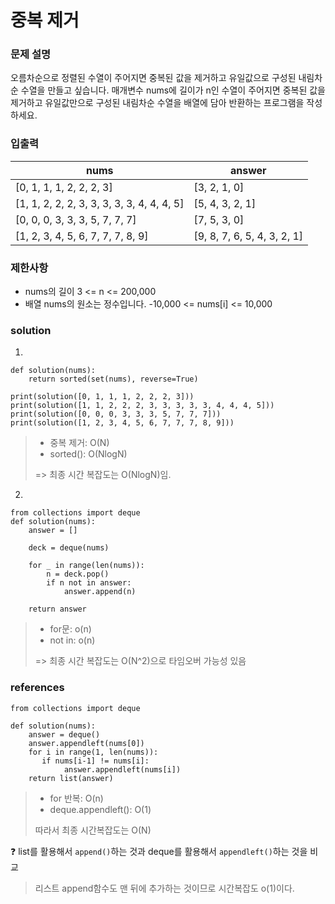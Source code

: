 # 중복 제거 

### 문제 설명
오름차순으로 정렬된 수열이 주어지면 중복된 값을 제거하고 유일값으로 구성된 내림차순 수열을 만들고 싶습니다.
매개변수 nums에 길이가 n인 수열이 주어지면 중복된 값을 제거하고 유일값만으로 구성된 내림차순 수열을 배열에 담아 반환하는 프로그램을 작성하세요.

### 입출력 
|nums| answer|
|---|---|
|[0, 1, 1, 1, 2, 2, 2, 3]| [3, 2, 1, 0]|
|[1, 1, 2, 2, 2, 3, 3, 3, 3, 3, 4, 4, 4, 5] |[5, 4, 3, 2, 1]|
|[0, 0, 0, 3, 3, 3, 5, 7, 7, 7]| [7, 5, 3, 0]|
|[1, 2, 3, 4, 5, 6, 7, 7, 7, 8, 9] |[9, 8, 7, 6, 5, 4, 3, 2, 1]|

### 제한사항 
* nums의 길이 3 <= n <= 200,000
* 배열 nums의 원소는 정수입니다. -10,000 <= nums[i] <= 10,000

### solution 
1)
```
def solution(nums):
    return sorted(set(nums), reverse=True)
   
print(solution([0, 1, 1, 1, 2, 2, 2, 3]))
print(solution([1, 1, 2, 2, 2, 3, 3, 3, 3, 3, 4, 4, 4, 5]))
print(solution([0, 0, 0, 3, 3, 3, 5, 7, 7, 7]))
print(solution([1, 2, 3, 4, 5, 6, 7, 7, 7, 8, 9]))
```
> * 중복 제거: O(N)
> * sorted(): O(NlogN)
> 
> => 최종 시간 복잡도는 O(NlogN)임. 

2) 
```
from collections import deque
def solution(nums):
    answer = []

    deck = deque(nums)

    for _ in range(len(nums)):
        n = deck.pop()
        if n not in answer:
            answer.append(n)
        
    return answer
```
> * for문: o(n)
> * not in: o(n)
> 
> => 최종 시간 복잡도는 O(N^2)으로 타임오버 가능성 있음 


### references 
```
from collections import deque

def solution(nums):
    answer = deque()
    answer.appendleft(nums[0])
    for i in range(1, len(nums)):
       if nums[i-1] != nums[i]:
            answer.appendleft(nums[i])
    return list(answer)
```
> * for 반복: O(n)
> * deque.appendleft(): O(1)
> 
> 따라서 최종 시간복잡도는 O(N)

:question: list를 활용해서 `append()`하는 것과 deque를 활용해서 `appendleft()`하는 것을 비교 
> 리스트 append함수도 맨 뒤에 추가하는 것이므로 시간복잡도 o(1)이다. 





